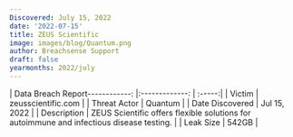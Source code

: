```yaml
---
Discovered: July 15, 2022
date: '2022-07-15'
title: ZEUS Scientific
image: images/blog/Quantum.png
author: Breachsense Support
draft: false
yearmonths: 2022/july
---
```


| Data Breach Report------------:     |:-------------:    | :-----:|
| Victim      | zeusscientific.com      | 
| Threat Actor      | Quantum      | 
| Date Discovered      | Jul 15, 2022      | 
| Description      | ZEUS Scientific offers flexible solutions for autoimmune and infectious disease testing.      | 
| Leak Size      | 542GB      | 

